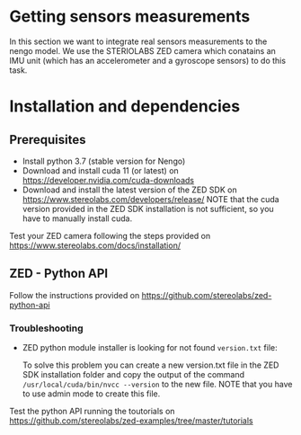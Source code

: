 # Getting sensors measurements
In this section we want to integrate real sensors measurements to the nengo model. We use the STERIOLABS ZED camera which conatains an IMU unit (which has an accelerometer and a gyroscope sensors) to do this task.

# Installation and dependencies
## Prerequisites
* Install python 3.7 (stable version for Nengo)
* Download and install cuda 11 (or latest) on https://developer.nvidia.com/cuda-downloads
* Download and install the latest version of the ZED SDK on https://www.stereolabs.com/developers/release/
NOTE that the cuda version provided in the ZED SDK installation is not sufficient, so you have to manually install cuda.

Test your ZED camera following the steps provided on https://www.stereolabs.com/docs/installation/

## ZED - Python API
Follow the instructions provided on https://github.com/stereolabs/zed-python-api

### Troubleshooting
- ZED python module installer is looking for not found ```version.txt``` file:

  To solve this problem you can create a new version.txt file in the ZED SDK installation folder and copy the output of the command ```/usr/local/cuda/bin/nvcc --version``` to the new file. 
  NOTE that you have to use admin mode to create this file.

Test the python API running the toutorials on https://github.com/stereolabs/zed-examples/tree/master/tutorials
